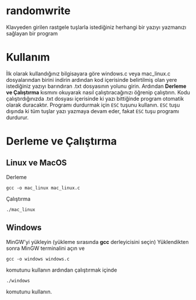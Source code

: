 # randomwrite

Klavyeden girilen rastgele tuşlarla istediğiniz herhangi bir yazıyı yazmanızı sağlayan bir program

# Kullanım

İlk olarak kullandığınız bilgisayara göre windows.c veya mac_linux.c dosyalarından birini indirin ardından kod içerisinde belirtilmiş olan yere istediğiniz yazıyı barındıran .txt dosyasının yolunu girin.
Ardından **Derleme ve Çalıştırma** kısmını okuyarak nasıl çalıştıracağınızı öğrenip çalıştırın. Kodu çalıştırdığınızda .txt dosyası içerisinde ki yazı bittiğinde program otomatik olarak duracaktır.
Programı durdurmak için `ESC` tuşunu kullanın. `ESC` tuşu dışında ki tüm tuşlar yazı yazmaya devam eder, fakat `ESC` tuşu programı durdurur.

# Derleme ve Çalıştırma

## Linux ve MacOS

Derleme

    gcc -o mac_linux mac_linux.c

Çalıştırma

    ./mac_linux

## Windows

MinGW'yi yükleyin (yükleme sırasında **gcc** derleyicisini seçin)
Yüklendikten sonra MinGW terminalini açın ve

    gcc -o windows windows.c

komutunu kullanın ardından çalıştırmak içinde

    ./windows

komutunu kullanın.

